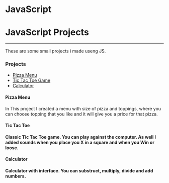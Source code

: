 # JavaScript
<h1> JavaScript Projects</h1>
<hr>
These are some small projects i made useng JS.

<h3> Projects</h3>
<ul>
  <li> <a href="https://github.com/Nikita1-1/JavaScript/tree/main/Pizza%20Project" style="_blank">Pizza Menu</a>
  <li> <a href="https://github.com/Nikita1-1/JavaScript/tree/main/TicTacToe" style="_blank">Tic Tac Toe Game</a>
  <li> <a href="">Calculator</a>
 </ul>
 
 <h4>Pizza Menu</h4>
 In This project I created a menu with size of pizza and toppings, where you can choose topping that you like and it will give you a price for that pizza. 

<h4> Tic Tac Toe<h4>
Classic Tic Tac Toe game. You can play against the computer. As well I added sounds when you place you X in a square and when you Win or loose. 

<h4> Calculator<h4>
Calculator with interface. You can substruct, multiply, divide and add numbers. 
